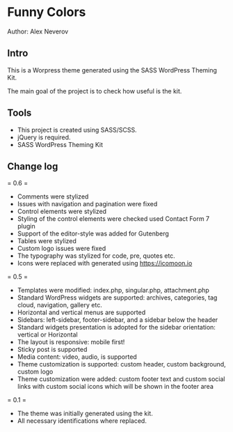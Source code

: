 # Funny Colors

Author: Alex Neverov

## Intro

This is a Worpress theme generated using the SASS WordPress Theming Kit.

The main goal of the project is to check how useful is the kit.

## Tools

- This project is created using SASS/SCSS.
- jQuery is required.
- SASS WordPress Theming Kit

## Change log

= 0.6 =
* Comments were stylized
* Issues with navigation and pagination were fixed
* Control elements were stylized
* Styling of the control elements were checked used Contact Form 7 plugin
* Support of the editor-style was added for Gutenberg
* Tables were stylized
* Custom logo issues were fixed
* The typography was stylized for code, pre, quotes etc.
* Icons were replaced with generated using https://icomoon.io

= 0.5 =
* Templates were modified: index.php, singular.php, attachment.php
* Standard WordPress widgets are supported: archives, categories, tag cloud, navigation, gallery etc.
* Horizontal and vertical menus are supported
* Sidebars: left-sidebar, footer-sidebar, and a sidebar below the header
* Standard widgets presentation is adopted for the sidebar orientation: vertical or Horizontal
* The layout is responsive: mobile first!
* Sticky post is supported
* Media content: video, audio, is supported
* Theme customization is supported: custom header, custom background, custom logo
* Theme customization were added: custom footer text and custom social links with custom social icons
which will be shown in the footer area

= 0.1 =
* The theme was initially generated using the kit.
* All necessary identifications where replaced.
